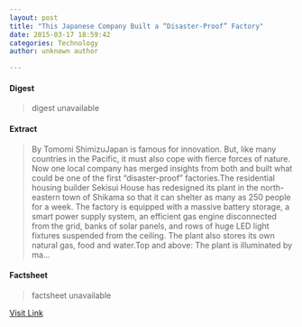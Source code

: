 ```yaml
---
layout: post
title: "This Japanese Company Built a “Disaster-Proof” Factory"
date: 2015-03-17 18:59:42
categories: Technology
author: unknown author

---
```



#### Digest
>digest unavailable

#### Extract
>By Tomomi ShimizuJapan is famous for innovation. But, like many countries in the Pacific, it must also cope with fierce forces of nature. Now one local company has merged insights from both and built what could be one of the first “disaster-proof” factories.The residential housing builder Sekisui House has redesigned its plant in the north-eastern town of Shikama so that it can shelter as many as 250 people for a week. The factory is equipped with a massive battery storage, a smart power supply system, an efficient gas engine disconnected from the grid, banks of solar panels, and rows of huge LED light fixtures suspended from the ceiling. The plant also stores its own natural gas, food and water.Top and above: The plant is illuminated by ma...

#### Factsheet
>factsheet unavailable

[Visit Link](http://www.gereports.com/post/113798852100)


